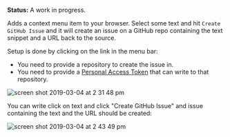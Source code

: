 **Status:** A work in progress.

Adds a context menu item to your browser. Select some text and hit `Create GitHub Issue` and it will create an issue on a GitHub repo containing the text snippet and a URL back to the source.

Setup is done by clicking on the link in the menu bar:
* You need to provide a repository to create the issue in.
* You need to provide a [Personal Access Token](https://help.github.com/en/articles/creating-a-personal-access-token-for-the-command-line) that can write to that repository.

![screen shot 2019-03-04 at 2 31 48 pm](https://user-images.githubusercontent.com/74699/53767827-d10a4c00-3e8b-11e9-8e97-4ac61690673b.png)

You can write click on text and click "Create GitHub Issue" and issue containing the text and the URL should be created:

![screen shot 2019-03-04 at 2 43 49 pm](https://user-images.githubusercontent.com/74699/53767875-fac37300-3e8b-11e9-8401-650d0a317f3a.png)
